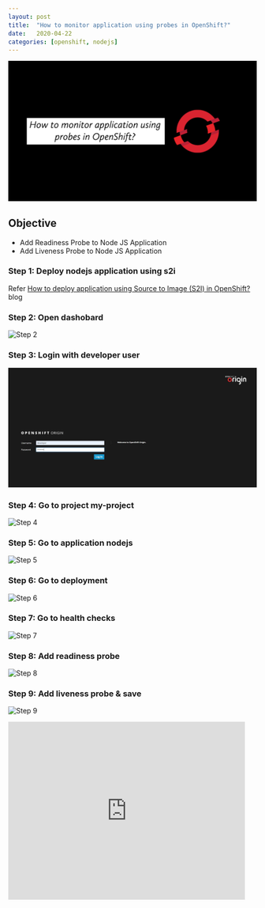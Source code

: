 ```yaml
---
layout: post
title:  "How to monitor application using probes in OpenShift?"
date:   2020-04-22
categories: [openshift, nodejs]
---
```


![How to monitor application using probes in OpenShift?](https://raw.githubusercontent.com/sagar-jadhav/sagar-jadhav.github.io/master/static/img/_posts/openshift/6.png)

## Objective
- Add Readiness Probe to Node JS Application
- Add Liveness Probe to Node JS Application

### Step 1: Deploy nodejs application using s2i
Refer [How to deploy application using Source to Image (S2I) in OpenShift?](https://developersthought.in/openshift/nodejs/2020/04/15/application-deployment-s2i.html) blog

### Step 2: Open dashobard
![Step 2](https://raw.githubusercontent.com/sagar-jadhav/sagar-jadhav.github.io/master/static/img/_posts/openshift/probe_1.jfif)

### Step 3: Login with developer user
![Step 3](https://raw.githubusercontent.com/sagar-jadhav/sagar-jadhav.github.io/master/static/img/_posts/openshift/probe_2.jfif)

### Step 4: Go to project my-project
![Step 4](https://raw.githubusercontent.com/sagar-jadhav/sagar-jadhav.github.io/master/static/img/_posts/openshift/probe_3.jfif)

### Step 5: Go to application nodejs
![Step 5](https://raw.githubusercontent.com/sagar-jadhav/sagar-jadhav.github.io/master/static/img/_posts/openshift/probe_4.jfif)

### Step 6: Go to deployment
![Step 6](https://raw.githubusercontent.com/sagar-jadhav/sagar-jadhav.github.io/master/static/img/_posts/openshift/probe_5.jfif)

### Step 7: Go to health checks
![Step 7](https://raw.githubusercontent.com/sagar-jadhav/sagar-jadhav.github.io/master/static/img/_posts/openshift/probe_6.jfif)

### Step 8: Add readiness probe
![Step 8](https://raw.githubusercontent.com/sagar-jadhav/sagar-jadhav.github.io/master/static/img/_posts/openshift/probe_7.jfif)

### Step 9: Add liveness probe & save
![Step 9](https://raw.githubusercontent.com/sagar-jadhav/sagar-jadhav.github.io/master/static/img/_posts/openshift/probe_8.jfif)

<iframe width="480" height="360" src="https://www.youtube.com/embed/_y32cqqBH2Q" frameborder="0" allowfullscreen></iframe>